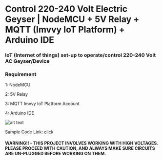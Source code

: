 #  Control 220-240 Volt Electric Geyser | NodeMCU + 5V Relay + MQTT (Imvvy IoT Platform) + Arduino IDE 

### IoT (Internet of things) set-up to operate/control 220-240 Volt AC Geyser/Device

### Requirement 

1: NodeMCU 

2: 5V Relay 

3: MQTT Imvvy IoT Platform Account 

4: Arduino IDE 


![alt text](https://imvvy.com/Untitleddesign.png)

Sample Code Link: <a href="https://github.com/Gausul/imvvyiotwithesp8266/blob/main/geyser-on-off/code.ino">click</a> 


#### WARNING!! – THIS PROJECT INVOLVES WORKING WITH HIGH VOLTAGES. PLEASE PROCEED WITH CAUTION, AND ALWAYS MAKE SURE CIRCUITS ARE UN-PLUGGED BEFORE WORKING ON THEM.
